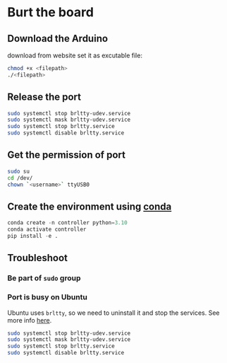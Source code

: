 # Burt the board

## Download the Arduino

 download from website
 set it as excutable file:

```sh
chmod +x <filepath>
./<filepath>
```

## Release the port

```sh
sudo systemctl stop brltty-udev.service
sudo systemctl mask brltty-udev.service
sudo systemctl stop brltty.service
sudo systemctl disable brltty.service
```

## Get the permission of port

```sh
sudo su
cd /dev/
chown `<username>` ttyUSB0
```

## Create the environment using [conda](https://docs.anaconda.com/miniconda/)

```python
conda create -n controller python=3.10 
conda activate controller
pip install -e .
```

## Troubleshoot

### Be part of `sudo` group

### Port is busy on Ubuntu

Ubuntu uses `brltty`, so we need to uninstall it and stop the services. See more
info [here](https://forum.arduino.cc/t/solved-tools-serial-port-greyed-out-in-ubuntu-22-04-lts/991568/16).

```sh
sudo systemctl stop brltty-udev.service
sudo systemctl mask brltty-udev.service
sudo systemctl stop brltty.service
sudo systemctl disable brltty.service
```
